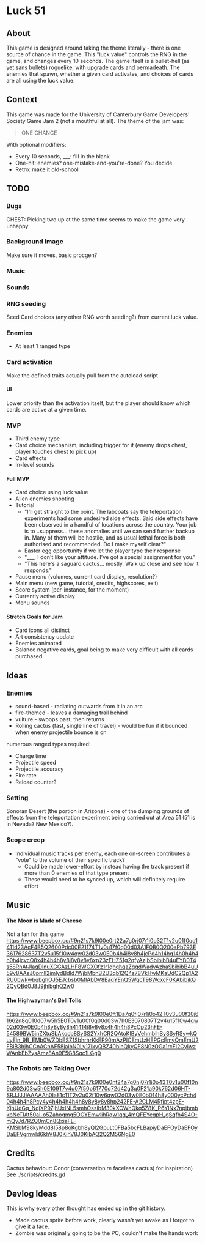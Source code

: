 # Luck 51
## About
This game is designed around taking the theme literally - there is one source of chance in the game. This "luck value" controls the RNG in the game, and changes every 10 seconds. The game itself is a bullet-hell (as yet sans bullets) roguelike, with upgrade cards and permadeath. The enemies that spawn, whether a given card activates, and choices of cards are all using the luck value.

## Context
This game was made for the University of Canterbury Game Developers' Society Game Jam 2 (not a mouthful at all). The theme of the jam was:
> ONE CHANCE

With optional modifiers:
- Every 10 seconds, ___: fill in the blank
- One-hit: enemies? one-mistake-and-you're-done? You decide
- Retro: make it old-school

## TODO
### Bugs
CHEST: Picking two up at the same time seems to make the game very unhappy

### Background image
Make sure it moves, basic procgen?

### Music

### Sounds

### RNG seeding
Seed Card choices (any other RNG worth seeding?) from current luck value.

### Enemies
- At least 1 ranged type

### Card activation
Make the defined traits actually pull from the autoload script

#### UI
Lower priority than the activation itself, but the player should know which cards are active at a given time.

### MVP
- Third enemy type
- Card choice mechanism, including trigger for it (enemy drops chest, player touches chest to pick up)
- Card effects
- In-level sounds

#### Full MVP
- Card choice using luck value
- Alien enemies shooting
- Tutorial
  - "I'll get straight to the point. The labcoats say the teleportation experiments had some undesired side effects. Said side effects have been observed in a handful of locations across the country. Your job is to ..suppress... these anomalies until we can send further backup in. Many of them will be hostile, and as usual lethal force is both authorised and recommended. Do I make myself clear?"
  - Easter egg opportunity if we let the player type their response
  - "___, I don't like your attitude. I've got a special assignment for you."
  - "This here's a saguaro cactus... mostly. Walk up close and see how it responds."
- Pause menu (volumes, current card display, resolution?)
- Main menu (new game, tutorial, credits, highscores, exit)
- Score system (per-instance, for the moment)
- Currently active display
- Menu sounds

#### Stretch Goals for Jam
- Card icons all distinct
- Art consistency update
- Enemies animated
- Balance negative cards, goal being to make very difficult with all cards purchased

## Ideas
### Enemies
- sound-based - radiating outwards from it in an arc
- fire-themed - leaves a damaging trail behind
- vulture - swoops past, then returns
- Rolling cactus (fast, single line of travel) - would be fun if it bounced when enemy projectile bounce is on

numerous ranged types required:
- Charge time
- Projectile speed
- Projectile accuracy
- Fire rate
- Reload counter?

### Setting
Sonoran Desert (the portion in Arizona) - one of the dumping grounds of effects from the teleportation experiment being carried out at Area 51 (51 is in Nevada? New Mexico?).

### Scope creep
- Individual music tracks per enemy, each one on-screen contributes a "vote" to the volume of their specific track?
  - Could be made lower-effort by instead having the track present if more than 0 enemies of that type present
  - These would need to be synced up, which will definitely require effort

## Music
#### The Moon is Made of Cheese
Not a fan for this game
https://www.beepbox.co/#9n21s7k9l00e0rt22a7g0rj07r1i0o32T1v2u01f0qo1411d23AcF4B5Q2600Pdc00E21174T1v0u17f0q00d03A1F0B0Q200ePb793E3617628637T2v5u15f10w4qw02d03w0E0b4h4i8y8h4jcPd4h14hg14h0h4h4h0h4jcycO8x4h4h4h8y8i8y8y8y8xp23zFHZ51g2qfyAzjbSbibibB4uEYB0T4s58RnAtJlaqDInuXGGAzLHF8WGXOfz1r1qhqhqaZggdWadyAzhaSbibibB4uU59v8AAsJ0pmll2imlydBdld7WjbMbnB2U3qb12Q4s78VkHwMKaUdC2Qp1A2RU0bwkwbqbghOJ5EJcbsb0MIAbDV8EaqYEnQ5WqcT98WcxcF0KAbibikQ2QyQBd0J8J9jhibghQ2w0

#### The Highwayman's Bell Tolls
https://www.beepbox.co/#9n21s7k9l00e0ft1Da7g0fj07r1i0o42T0v3u00f30j61662n8q010d07w5h5E0T0v1u00f0q00d03w7h0E3070807T2v4u15f10w4qw02d03w0E0b4h8y8y8y8h41414i8y8y8x4h4h4h8PcOp23hFE-54589BW5jnZXtuSbAkocb8SySS2YxhCR2QAtoKlByVehmbihSySSyRSywkQuyEjn_9B_EMb0WZDbESZ1SbhrhrKkEP90mAzPICEmUzHEPGcEmyQmEmU2FBiB3bjhCCnACnAF58jaibN0Ly17IkyQBZ40binQkyQF8N0zOGa1rcFl2CyIwzWAnbEbZysAmz8An9E5G8Sqc1LGg0

### The Robots are Taking Over
https://www.beepbox.co/#9n21s7k9l00e0nt24a7g0nj07r1i0o43T0v1u00f10n9q802d03w5h0E109T7v4u07f50p61770q72d42g3q0F21a90k762d06HT-SRJJJJIAAAAAh0IaE1c11T2v2u02f10w6qw02d03w0E0b014h8y000ycPch404h4h4h8Pcy4y4h4h4h4h4h8y8y8y8y8hp242FE-A2CLM4Rfipt4zpE-KjhUdGq_NdjXP97jhUxlNL5smhOszibM30kXCWhQkq5Z8K_P6YlNx7npibmbkbNeTIAt50ai-o5Zahogmg5OGYEmwlihRqw1qq_4mQFEYegpH_gSqfh4S4O-mQyJd7RZQ0mCn8QxiaFE-KMSbM98kyMdd8I58p8oKgbh8yQl2GpuLt0FBa5bcFLBapiyDaEFOyDaEFOyDaEFVgmwld6khV8J0KihV8J0KibAQ2Q2M56NgE0

## Credits
Cactus behaviour: Conor (conversation re faceless cactus) for inspiration)
See ./scripts/credits.gd

## Devlog Ideas
This is why every other thought has ended up in the git history.
- Made cactus sprite before work, clearly wasn't yet awake as I forgot to give it a face.
- Zombie was originally going to be the PC, couldn't make the hands work
